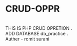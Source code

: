 # CRUD-OPPR
<br>
THIS IS PHP CRUD OPRETION . 
<br>
ADD DATABASE db_practice .
<br>
Auther - romit surani

